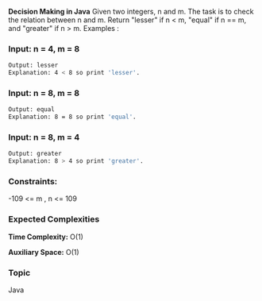 **Decision Making in Java**
Given two integers, n and m. The task is to check the relation between n and m. Return "lesser" if n < m,  "equal" if n == m, and "greater" if n > m.
Examples :

### Input: n = 4, m = 8
```bash
Output: lesser
Explanation: 4 < 8 so print 'lesser'.
```

### Input: n = 8, m = 8
```bash
Output: equal
Explanation: 8 = 8 so print 'equal'.
```

### Input: n = 8, m = 4
```bash
Output: greater
Explanation: 8 > 4 so print 'greater'.
```
### Constraints:
-109 <= m , n <= 109

### Expected Complexities
**Time Complexity:** O(1)

**Auxiliary Space:** O(1)

### Topic
Java

